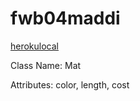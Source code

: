 # fwb04maddi
[herokulocal](http://localhost:5000/)

Class Name: Mat

Attributes: color, length, cost
